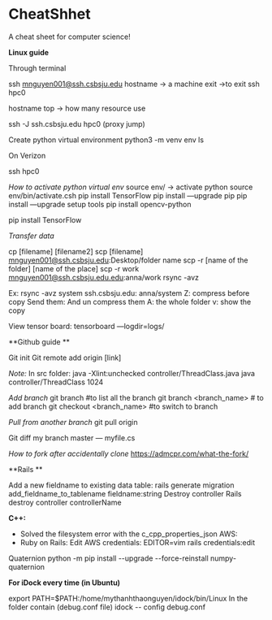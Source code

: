 # CheatShhet
A cheat sheet for computer science!

**Linux guide**

Through terminal 

ssh mnguyen001@ssh.csbsju.edu 
hostname -> a machine
exit  ->to exit 
ssh hpc0

hostname
top -> how many resource use 


ssh -J  ssh.csbsju.edu  hpc0 (proxy jump)

Create python virtual environment
python3 -m venv env
ls

On Verizon

ssh hpc0

_How to activate python virtual env_
source env/   -> activate python
source env/bin/activate.csh
pip install TensorFlow 
pip install —upgrade pip
pip install —upgrade setup tools
pip install opencv-python

pip install TensorFlow

_Transfer data_

cp [filename] [filename2]
scp [filename] mnguyen001@ssh.csbsju.edu:Desktop/folder name
scp -r [name of the folder] [name of the place]
scp -r work mnguyen001@ssh.csbsju.edu.edu:anna/work
rsync -avz 

Ex: rsync -avz system ssh.csbsju.edu: anna/system
Z: compress before copy
Send them:
And un compress them
A: the whole folder
v: show the copy 

View tensor board:
tensorboard —logdir=logs/


**Github guide **

Git init
Git remote add origin [link]


_Note:_
In src folder:
java -Xlint:unchecked controller/ThreadClass.java
java controller/ThreadClass 1024

_Add branch_
git branch #to list all the branch
git branch <branch_name> # to add branch 
git checkout <branch_name> #to switch to branch 

_Pull from another branch_
git pull origin <branch-name>

Git diff my branch master — myfile.cs

_How to fork after accidentally clone_
https://admcpr.com/what-the-fork/ 
 
**Rails **

Add a new fieldname to existing data table:
rails generate migration add_fieldname_to_tablename fieldname:string
Destroy controller
Rails destroy controller controllerName 


**C++:**
- Solved the filesystem error with the c_cpp_properties_json
AWS:
- Ruby on Rails:
	Edit AWS credentials: EDITOR=vim rails credentials:edit

Quaternion
python -m pip install --upgrade --force-reinstall numpy-quaternion 


**For iDock every time (in Ubuntu)**

export PATH=$PATH:/home/mythanhthaonguyen/idock/bin/Linux
In the folder contain (debug.conf file)
idock -- config debug.conf 

  

